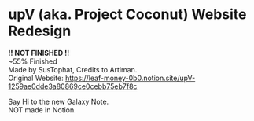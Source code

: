 # **upV (aka. Project Coconut) Website Redesign**
**!! NOT FINISHED !!**<br>
~55% Finished<br>
Made by SusTophat, Credits to Artiman.<br>
Original Website: https://leaf-money-0b0.notion.site/upV-1259ae0dde3a80869ce0cebb75eb7f8c<br>

Say Hi to the new Galaxy Note.<br>
NOT made in Notion.